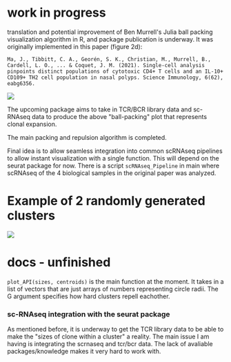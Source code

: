 # work in progress
translation and potential improvement of Ben Murrell's Julia ball packing visualization algorithm in R, and package publication is underway. It was originally implemented in this paper (figure 2d):

```
Ma, J., Tibbitt, C. A., Georén, S. K., Christian, M., Murrell, B., Cardell, L. O., ... & Coquet, J. M. (2021). Single-cell analysis pinpoints distinct populations of cytotoxic CD4+ T cells and an IL-10+ CD109+ TH2 cell population in nasal polyps. Science Immunology, 6(62), eabg6356.
```
<img src="https://github.com/Qile0317/scRNAseq-CircularPacking/blob/main/GoalPlot.png" />

The upcoming package aims to take in TCR/BCR library data and sc-RNAseq data to produce the above "ball-packing" plot that represents clonal expansion. 

The main packing and repulsion algorithm is completed.

Final idea is to allow seamless integration into common scRNAseq pipelines to allow instant visualization with a single function. This will depend on the seurat package for now. There is a script ```scRNAseq_Pipeline``` in main where scRNAseq of the 4 biological samples in the original paper was analyzed. 

# Example of 2 randomly generated clusters
<img src="https://github.com/Qile0317/scRNAseq-CircularPacking/blob/main/Example.png" />

# docs - unfinished
```plot_API(sizes, centroids)``` is the main function at the moment. It takes in a list of vectors that are just arrays of numbers representing circle radii. The G argument specifies how hard clusters repell eachother.

### sc-RNAseq integration with the seurat package
As mentioned before, it is underway to get the TCR library data to be able to make the "sizes of clone within a cluster" a reality. The main issue I am having is integrating the scrnaseq and tcr/bcr data. The lack of avaliable packages/knowledge makes it very hard to work with.
